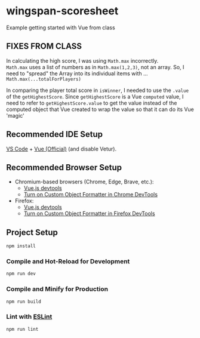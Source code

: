 # wingspan-scoresheet

Example getting started with Vue from class

## FIXES FROM CLASS

In calculating the high score, I was using `Math.max` incorrectly.  
 `Math.max` uses a list of numbers as in
`Math.max(1,2,3)`, not an array. So, I need to "spread" the Array
into its individual items with ...
`Math.max(...totalForPlayers)`

In comparing the player total score in `isWinner`, I needed to use the `.value` of the `getHighestScore`. Since `getHighestScore` is a Vue `computed` value,
I need to refer to `getHighestScore.value` to get the value instead of the
computed object that Vue created to wrap the value so that it can do
its Vue 'magic'

## Recommended IDE Setup

[VS Code](https://code.visualstudio.com/) + [Vue (Official)](https://marketplace.visualstudio.com/items?itemName=Vue.volar) (and disable Vetur).

## Recommended Browser Setup

- Chromium-based browsers (Chrome, Edge, Brave, etc.):
  - [Vue.js devtools](https://chromewebstore.google.com/detail/vuejs-devtools/nhdogjmejiglipccpnnnanhbledajbpd)
  - [Turn on Custom Object Formatter in Chrome DevTools](http://bit.ly/object-formatters)
- Firefox:
  - [Vue.js devtools](https://addons.mozilla.org/en-US/firefox/addon/vue-js-devtools/)
  - [Turn on Custom Object Formatter in Firefox DevTools](https://fxdx.dev/firefox-devtools-custom-object-formatters/)

## Project Setup

```sh
npm install
```

### Compile and Hot-Reload for Development

```sh
npm run dev
```

### Compile and Minify for Production

```sh
npm run build
```

### Lint with [ESLint](https://eslint.org/)

```sh
npm run lint
```
